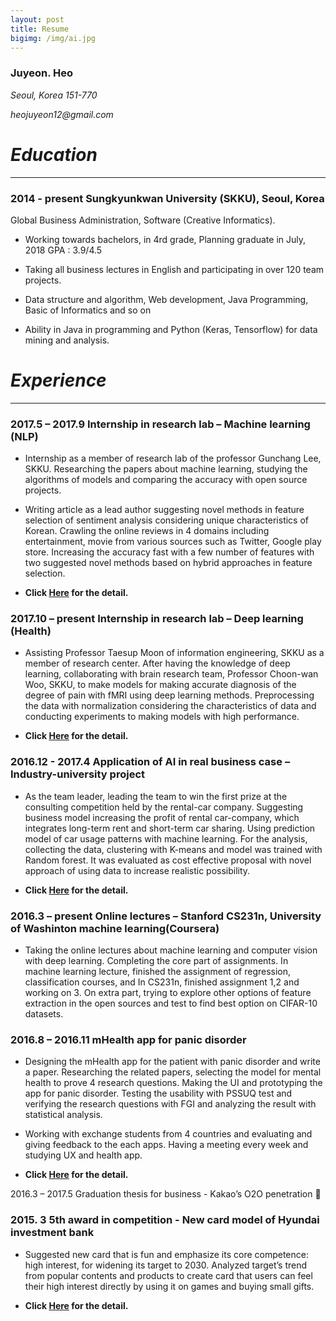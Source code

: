 ```yaml
---
layout: post
title: Resume
bigimg: /img/ai.jpg
---
```


### Juyeon. Heo

_Seoul, Korea 151-770_

_heojuyeon12@gmail.com_

# _Education_

-------------------------------------------------------------------------------------------------------------------

### 2014 - present   Sungkyunkwan University (SKKU), Seoul, Korea
Global Business Administration, Software (Creative Informatics).

 * Working towards bachelors, in 4rd grade, Planning graduate in July, 2018  GPA : 3.9/4.5

 * Taking all business lectures in English and participating in over 120 team projects.

 * Data structure and algorithm, Web development, Java Programming, Basic of Informatics and so on

 * Ability in Java in programming and Python (Keras, Tensorflow) for data mining and analysis.

# _Experience_	

---------------------------------------------------------------------------------------------------------------------

### 2017.5 – 2017.9 	Internship in research lab – Machine learning (NLP) 

 * Internship as a member of research lab of the professor Gunchang Lee, SKKU. Researching the papers about machine learning, studying the algorithms of models and comparing the accuracy with open source projects. 

 * Writing article as a lead author suggesting novel methods in feature selection of sentiment analysis considering unique characteristics of Korean. Crawling the online reviews in 4 domains including entertainment, movie from various sources such as Twitter, Google play store. Increasing the accuracy fast with a few number of features with two suggested novel methods based on hybrid approaches in feature selection.

* **Click [Here](http://juyeonheo12.github.io/machine_learning) for the detail.**

### 2017.10 – present 	Internship in research lab – Deep learning (Health)

 * Assisting Professor Taesup Moon of information engineering, SKKU as a member of research center. After having the knowledge of deep learning, collaborating with brain research team, Professor Choon-wan Woo, SKKU, to make models for making accurate diagnosis of the degree of pain with fMRI using deep learning methods. Preprocessing the data with normalization considering the characteristics of data and conducting experiments to making models with high performance.
 
* **Click [Here](http://juyeonheo12.github.io/deep_learning) for the detail.**

### 2016.12 - 2017.4   Application of AI in real business case – Industry-university project

 * As the team leader, leading the team to win the first prize at the consulting competition held by the rental-car company. Suggesting business model increasing the profit of rental car-company, which integrates long-term rent and short-term car sharing. Using prediction model of car usage patterns with machine learning. For the analysis, collecting the data, clustering with K-means and model was trained with Random forest. It was evaluated as cost effective proposal with novel approach of using data to increase realistic possibility.
 
 * **Click [Here](http://juyeonheo12.github.io/application) for the detail.**
 
 ### 2016.3 – present  Online lectures – Stanford CS231n, University of Washinton machine learning(Coursera) 
 
 * Taking the online lectures about machine learning and computer vision with deep learning. Completing the core part of assignments. In machine learning lecture, finished the assignment of regression, classification courses, and In CS231n, finished assignment 1,2 and working on 3. On extra part, trying to explore other options of feature extraction in the open sources and test to find best option on CIFAR-10 datasets. 

### 2016.8 – 2016.11  mHealth app for panic disorder

 * Designing the mHealth app for the patient with panic disorder and write a paper. Researching the related papers, selecting the model for mental health to prove 4 research questions. Making the UI and prototyping the app for panic disorder. Testing the usability with PSSUQ test and verifying the research questions with FGI and analyzing the result with statistical analysis.  

 * Working with exchange students from 4 countries and evaluating and giving feedback to the each apps. Having a meeting every week and studying UX and health app. 

* **Click [Here](http://juyeonheo12.github.io/application) for the detail.**

2016.3 – 2017.5  Graduation thesis for business - Kakao’s O2O penetration
	

### 2015. 3  	5th award in competition - New card model of Hyundai investment bank 

 * Suggested new card that is fun and emphasize its core competence: high interest, for widening its target to 2030. Analyzed target’s trend from popular contents and products to create card that users can feel their high interest directly by using it on games and buying small gifts.
 
 * **Click [Here](http://juyeonheo12.github.io/business) for the detail.**
 
